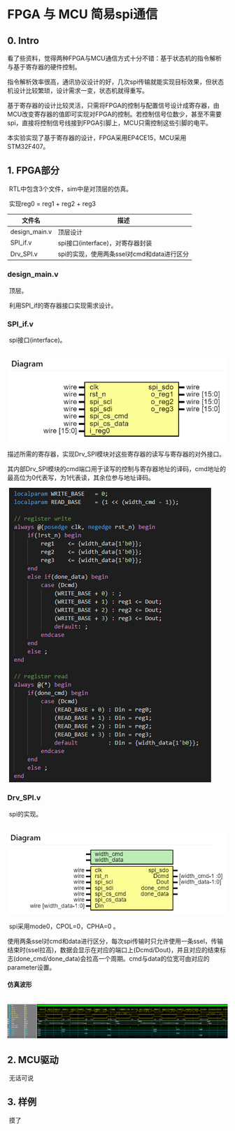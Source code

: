 # FPGA 与 MCU 简易spi通信

## 0. Intro

​		看了些资料，觉得两种FPGA与MCU通信方式十分不错：基于状态机的指令解析与基于寄存器的硬件控制。

​		指令解析效率很高，通讯协议设计的好，几次spi传输就能实现目标效果，但状态机设计比较繁琐，设计需求一变，状态机就得重写。

​		基于寄存器的设计比较灵活，只需将FPGA的控制与配置信号设计成寄存器，由MCU改变寄存器的值即可实现对FPGA的控制。若控制信号位数少，甚至不需要spi，直接将控制信号线接到FPGA引脚上，MCU只需控制这些引脚的电平。

​		本实验实现了基于寄存器的设计，FPGA采用EP4CE15，MCU采用STM32F407。



## 1. FPGA部分

​		RTL中包含3个文件，sim中是对顶层的仿真。

​		实现reg0 = reg1 + reg2 + reg3

| 文件名        | 描述                                       |
| ------------- | ------------------------------------------ |
| design_main.v | 顶层设计                                   |
| SPI_if.v      | spi接口(interface)，对寄存器封装           |
| Drv_SPI.v     | spi的实现，使用两条ssel对cmd和data进行区分 |



### design_main.v

​		顶层。

​		利用SPI_if的寄存器接口实现需求设计。



### SPI_if.v

​		spi接口(interface)。

​		![Diagram_SPI_if](README.assets/Diagram_SPI_if.png)

​		描述所需的寄存器，实现Drv_SPI模块对这些寄存器的读写与寄存器的对外接口。

​		其内部Drv_SPI模块的cmd端口用于读写的控制与寄存器地址的译码，cmd地址的最高位为0代表写，为1代表读，其余位参与地址译码。

​		![decoder_sample](README.assets/decoder_sample.png)



### Drv_SPI.v

​		spi的实现。

​		![image-20220324234240027](README.assets/Diagram_Drv_SPI.png)

​		spi采用mode0，CPOL=0，CPHA=0 。

​		使用两条ssel对cmd和data进行区分，每次spi传输时只允许使用一条ssel，传输结束时(ssel拉高)，数据会显示在对应的端口上(Dcmd/Dout)，并且对应的结束标志(done_cmd/done_data)会拉高一个周期。cmd与data的位宽可由对应的parameter设置。



#### 仿真波形

​		![sim_wave](README.assets/sim_wave.png)



## 2. MCU驱动

​		无话可说



## 3. 样例

​		摸了

